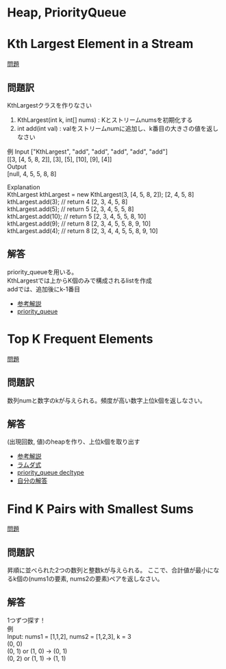 # Heap, PriorityQueue
# Kth Largest Element in a Stream
[問題](https://leetcode.com/problems/kth-largest-element-in-a-stream/)
## 問題訳
KthLargestクラスを作りなさい   
1. KthLargest(int k, int[] nums) : Kとストリームnumsを初期化する
2. int add(int val) : valをストリームnumに追加し、k番目の大きさの値を返しなさい

例
Input
["KthLargest", "add", "add", "add", "add", "add"]  
[[3, [4, 5, 8, 2]], [3], [5], [10], [9], [4]]  
Output  
[null, 4, 5, 5, 8, 8]  

Explanation  
KthLargest kthLargest = new KthLargest(3, [4, 5, 8, 2]);  [2, 4, 5, 8]  
kthLargest.add(3);   // return 4  [2, 3, 4, 5, 8]  
kthLargest.add(5);   // return 5  [2, 3, 4, 5, 5, 8]  
kthLargest.add(10);  // return 5  [2, 3, 4, 5, 5, 8, 10]    
kthLargest.add(9);   // return 8  [2, 3, 4, 5, 5, 8, 9, 10]    
kthLargest.add(4);   // return 8  [2, 3, 4, 4, 5, 5, 8, 9, 10]  

## 解答
priority_queueを用いる。  
KthLargestでは上からK個のみで構成されるlistを作成  
addでは、追加後にk-1番目  
- [参考解説](https://jpdebug.com/p/2027739)
- [priority_queue](https://cpprefjp.github.io/reference/queue/priority_queue.html)
# 
# Top K Frequent Elements
[問題](https://leetcode.com/problems/top-k-frequent-elements/)
## 問題訳
数列numと数字のkが与えられる。頻度が高い数字上位k個を返しなさい。

## 解答
(出現回数, 値)のheapを作り、上位k個を取り出す
- [参考解説](https://leetcode.com/problems/top-k-frequent-elements/solution/)
- [ラムダ式](https://atcoder.jp/contests/apg4b/tasks/APG4b_ad#:~:text=5-,%E3%83%A9%E3%83%A0%E3%83%80%E5%BC%8F%E3%81%AE%E8%A8%98%E6%B3%95,-%E5%9F%BA%E6%9C%AC%E7%9A%84%E3%81%AA)
- [priority_queue decltype](https://cpprefjp.github.io/reference/queue/priority_queue/op_deduction_guide.html)
- [自分の解答](./TopKFrequentElements.cpp)

# 
# Find K Pairs with Smallest Sums
[問題](https://leetcode.com/problems/find-k-pairs-with-smallest-sums/)
## 問題訳
昇順に並べられた2つの数列と整数kが与えられる。
ここで、合計値が最小になるk個の(nums1の要素, nums2の要素)ペアを返しなさい。

## 解答
1つずつ探す！  
例  
Input: nums1 = [1,1,2], nums2 = [1,2,3], k = 3  
(0, 0)   
(0, 1) or (1, 0) → (0, 1)  
(0, 2) or (1, 1) → (1, 1)  